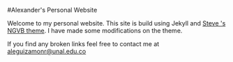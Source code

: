 #Alexander's Personal Website

Welcome to my personal website. 
This site is build using Jekyll and [Steve
's NGVB theme](http://jekyllthemes.org/themes/svm-ngvb/). I have made some modifications on the theme.

If you find any broken links feel free to contact me at [aleguizamonr@unal.edu.co](mailto:aleguizamonr@unal.edu.co)
